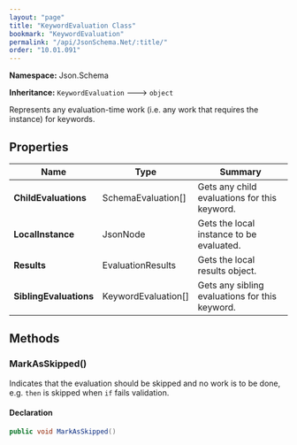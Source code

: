 ```yaml
---
layout: "page"
title: "KeywordEvaluation Class"
bookmark: "KeywordEvaluation"
permalink: "/api/JsonSchema.Net/:title/"
order: "10.01.091"
---
```

**Namespace:** Json.Schema

**Inheritance:**
`KeywordEvaluation`
 🡒 
`object`

Represents any evaluation-time work (i.e. any work that requires the instance) for keywords.

## Properties

| Name | Type | Summary |
|---|---|---|
| **ChildEvaluations** | SchemaEvaluation[] | Gets any child evaluations for this keyword. |
| **LocalInstance** | JsonNode | Gets the local instance to be evaluated. |
| **Results** | EvaluationResults | Gets the local results object. |
| **SiblingEvaluations** | KeywordEvaluation[] | Gets any sibling evaluations for this keyword. |

## Methods

### MarkAsSkipped()

Indicates that the evaluation should be skipped and no work is to be done,
e.g. `then` is skipped when `if` fails validation.

#### Declaration

```c#
public void MarkAsSkipped()
```


